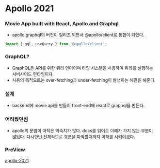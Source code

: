 # Apollo 2021

### Movie App built with React, Apollo and Graphql

- apollo graphql의 버전이 릴리즈 되면서 @apollo/client로 통합이 되었다.

```js
import { gql, useQuery } from '@apollo/client';
```

### GraphQL?

- GraphQL은 API를 위한 쿼리 언어이며 타입 시스템을 사용하여 쿼리를 실행하는 서버사이드 런타임이다.
- 사용의 목적으로는 over-fetching과 under-fetching이 발생하는 해결을 해준다.

### 설계

- backend에 movie api를 만들어 front-end에 react로 graphql을 만든다.

### 어려웠던점

- apollo의 문법이 아직은 익숙치가 않다. docs를 읽어도 이해가 가지 않는 부분이 많았다. 다시한번 전체적으로 흐름을 파악할때까지 이해를 시켜야겠다.

### PreView

[apollo-2021](https://leekyungho112.github.io/apollo-2021/)
